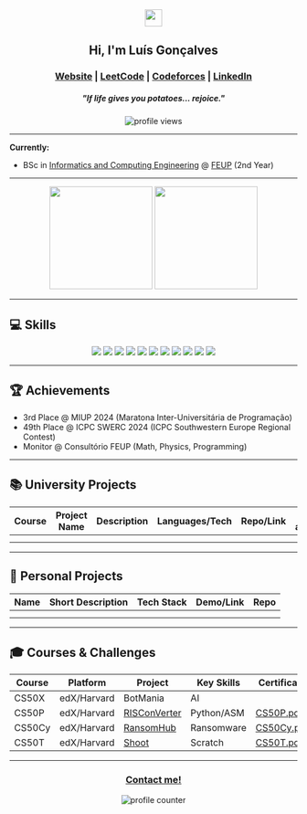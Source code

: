 <div align="center">
  <img src="https://github.com/user-attachments/assets/4d38f57a-6e1e-4de1-9894-2adbde245fc6" width="30px">
  <h2>Hi, I'm Luís Gonçalves</h2>
  <h3>
    <a href="https://luisgoncalves05.github.io">Website</a> |
    <a href="https://leetcode.com/u/LuisGoncalves05/">LeetCode</a> | 
    <a href="https://codeforces.com/profile/luisg05">Codeforces</a> |
    <a href="https://www.linkedin.com/in/lu%C3%ADs-gon%C3%A7alves-32620b306/">LinkedIn</a>
  </h3>
  <h5>"If life gives you potatoes... rejoice."</h5>
  <img src="https://komarev.com/ghpvc/?username=LuisGoncalves05&color=blue&style=for-the-badge" alt="profile views"/>
</div>

---

**Currently:**  
- BSc in [Informatics and Computing Engineering](https://sigarra.up.pt/feup/pt/cur_geral.cur_view?pv_curso_id=22841) @ [FEUP](https://www.up.pt/feup/en/) (2nd Year)
---

<div align="center">
  <img height="180em" src="https://github-readme-stats.vercel.app/api?username=LuisGoncalves05&show_icons=true&theme=dracula&include_all_commits=true&count_private=true"/>
  <img height="180em" src="https://github-readme-stats.vercel.app/api/top-langs/?username=LuisGoncalves05&layout=compact&langs_count=7&theme=dracula"/>
</div>

---

## 💻 Skills

<p align="center">
  <img src="https://img.shields.io/badge/C-00599C?style=flat&logo=c&logoColor=white"/>
  <img src="https://img.shields.io/badge/C++-00599C?style=flat&logo=c%2B%2B&logoColor=white"/>
  <img src="https://img.shields.io/badge/Python-3776AB?style=flat&logo=python&logoColor=white"/>
  <img src="https://img.shields.io/badge/PHP-777BB4?style=flat&logo=php&logoColor=white"/>
  <img src="https://img.shields.io/badge/JavaScript-F7DF1E?style=flat&logo=javascript&logoColor=black"/>
  <img src="https://img.shields.io/badge/HTML5-E34F26?style=flat&logo=html5&logoColor=white"/>
  <img src="https://img.shields.io/badge/CSS3-1572B6?style=flat&logo=css3&logoColor=white"/>
  <img src="https://img.shields.io/badge/SQLite-003B57?style=flat&logo=sqlite&logoColor=white"/>
  <img src="https://img.shields.io/badge/Linux-333333?style=flat&logo=linux&logoColor=white"/>
  <img src="https://img.shields.io/badge/VS%20Code-007ACC?style=flat&logo=visual-studio-code&logoColor=white"/>
  <img src="https://img.shields.io/badge/Git-F05032?style=flat&logo=git&logoColor=white"/>
</p>

---

## 🏆 Achievements

- 3rd Place @ MIUP 2024 (Maratona Inter-Universitária de Programação)
- 49th Place @ ICPC SWERC 2024 (ICPC Southwestern Europe Regional Contest)
- Monitor @ Consultório FEUP (Math, Physics, Programming)

---

## 📚 University Projects

| Course | Project Name | Description | Languages/Tech | Repo/Link | Grade (if available) |
|--------|--------------|-------------|----------------|-----------|----------------------|
|        |              |             |                |           |                      |
|        |              |             |                |           |                      |

---

## 🚀 Personal Projects

| Name | Short Description | Tech Stack | Demo/Link | Repo |
|------|-------------------|------------|-----------|------|
|      |                   |            |           |      |
|      |                   |            |           |      |

---

## 🎓 Courses & Challenges

| Course | Platform | Project | Key Skills | Certificate |
|--------|----------|---------|------------|-------------|
| CS50X | edX/Harvard | BotMania | AI | |
| CS50P | edX/Harvard | [RISConVerter](https://github.com/LuisGoncalves05/RISConVerter) | Python/ASM | [CS50P.pdf](https://github.com/user-attachments/files/20969448/CS50P.pdf) |
| CS50Cy | edX/Harvard | [RansomHub](https://youtu.be/itOPLXpsT0I) | Ransomware | [CS50Cy.pdf](https://github.com/user-attachments/files/20969450/CS50Cy.pdf) |
| CS50T | edX/Harvard | [Shoot](https://scratch.mit.edu/projects/872237616/) | Scratch | [CS50T.pdf](https://github.com/user-attachments/files/20969447/CS50T.pdf) |

---

<div align="center">
  <h3>
    <a href="mailto:lumicosgon.lg@gmail.com">Contact me!</a>
  </h3>
  <img src="https://hit.yhype.me/github/profile?user_id=72668966" alt="profile counter"/>
</div>
